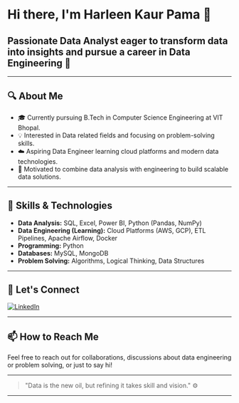 # Hi there, I'm Harleen Kaur Pama 👋

## Passionate Data Analyst eager to transform data into insights and pursue a career in Data Engineering 🚀

---

## 🔍 About Me
- 🎓 Currently pursuing B.Tech in Computer Science Engineering at VIT Bhopal.
- 💡 Interested in Data related fields and focusing on problem-solving skills.
- ☁️ Aspiring Data Engineer learning cloud platforms and modern data technologies.
- 🚀 Motivated to combine data analysis with engineering to build scalable data solutions.

---

## 🌟 Skills & Technologies

- **Data Analysis:** SQL, Excel, Power BI, Python (Pandas, NumPy)
- **Data Engineering (Learning):** Cloud Platforms (AWS, GCP), ETL Pipelines, Apache Airflow, Docker
- **Programming:** Python
- **Databases:** MySQL,  MongoDB
- **Problem Solving:** Algorithms, Logical Thinking, Data Structures

---


## 💬 Let's Connect

[![LinkedIn](https://img.shields.io/badge/LinkedIn-0077B5?style=for-the-badge&logo=linkedin&logoColor=white)](https://www.linkedin.com/in/harleen-kaur-pama-635539251/)

---

## 📫 How to Reach Me

Feel free to reach out for collaborations, discussions about data engineering or problem solving, or just to say hi!

---

> "Data is the new oil, but refining it takes skill and vision." ⚙️

---
